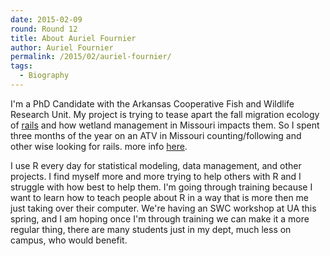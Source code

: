 ```yaml
---
date: 2015-02-09
round: Round 12
title: About Auriel Fournier
author: Auriel Fournier
permalink: /2015/02/auriel-fournier/
tags:
  - Biography
---
```


I'm a PhD Candidate with the Arkansas Cooperative Fish and Wildlife Research Unit. My project is trying to tease apart the fall migration ecology of [rails](http://aurielmvfournier.com/2013/07/field-season-2013-five-rails-the-who-behind-the-why/) and how wetland management in Missouri impacts them. So I spent three months of the year on an ATV in Missouri counting/following and other wise looking for rails. more info [here](http://aurielmvfournier.com/2014/07/wetland-management-and-rails/).

I use R every day for statistical modeling, data management, and other projects. I find myself more and more trying to help others with R and I struggle with how best to help them. I'm going through training because I want to learn how to teach people about R in a way that is more then me just taking over their computer. We're having an SWC workshop at UA this spring, and I am hoping once I'm through training we can make it a more regular thing, there are many students just in my dept, much less on campus, who would benefit. 
